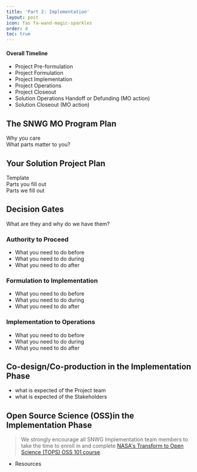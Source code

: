 ```yaml
---
title: 'Part 2: Implementation'
layout: post
icon: fas fa-wand-magic-sparkles
order: 4
toc: true
---
```

#### Overall Timeline
- Project Pre-formulation
- Project Formulation
- Project Implementation
- Project Operations
- Project Closeout
- Solution Operations Handoff or Defunding (MO action)
- Solution Closeout (MO action)

## The SNWG MO Program Plan
Why you care <br>
What parts matter to you? 

## Your Solution Project Plan
Template <br>
Parts you fill out <br>
Parts we fill out <br>

## Decision Gates
What are they and why do we have them?

### Authority to Proceed
- What you need to do before
- What you need to do during
- What you need to do after

### Formulation to Implementation
- What you need to do before
- What you need to do during
- What you need to do after

### Implementation to Operations 
- What you need to do before
- What you need to do during
- What you need to do after

## Co-design/Co-production in the Implementation Phase
- what is expected of the Project team
- what is expected of the Stakeholders

## Open Source Science (OSS)in the Implementation Phase

<!-- markdownlint-capture -->
<!-- markdownlint-disable -->
> We strongly encourage all SNWG Implementation team members to take the time to enroll in and complete [NASA's Transform to Open Science (TOPS) OSS 101 course](https://nasa.github.io/Transform-to-Open-Science/).

<!-- markdownlint-restore -->
- Resources